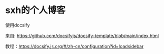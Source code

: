 # sxh的个人博客

使用docsify

来自: https://github.com/docsifyjs/docsify-template/blob/main/index.html

教程：https://docsify.js.org/#/zh-cn/configuration?id=loadsidebar
